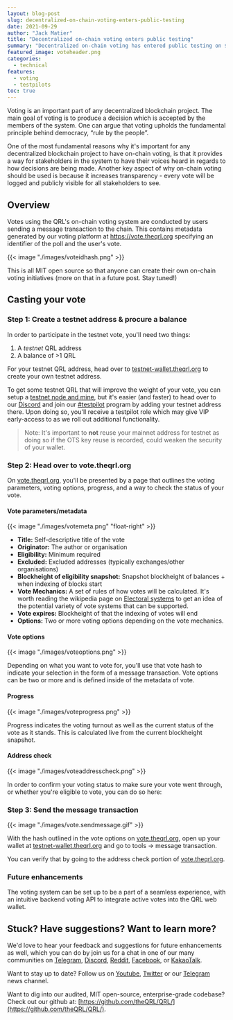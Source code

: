 ```yaml
---
layout: blog-post
slug: decentralized-on-chain-voting-enters-public-testing
date: 2021-09-29
author: "Jack Matier"
title: "Decentralized on-chain voting enters public testing"
summary: "Decentralized on-chain voting has entered public testing on $QRL"
featured_image: voteheader.png
categories:
  - technical
features:
  - voting
  - testpilots
toc: true
---
```


Voting is an important part of any decentralized blockchain project. The main goal of voting is to produce a decision which is accepted by the members of the system. One can argue that voting upholds the fundamental principle behind democracy, “rule by the people”.

One of the most fundamental reasons why it's important for any decentralized blockchain project to have on-chain voting, is that it provides a way for stakeholders in the system to have their voices heard in regards to how decisions are being made. Another key aspect of why on-chain voting should be used is because it increases transparency - every vote will be logged and publicly visible for all stakeholders to see. 

## Overview

Votes using the QRL's on-chain voting system are conducted by users sending a message transaction to the chain.  This contains metadata generated by our voting platform at https://vote.theqrl.org specifying an identifier of the poll and the user's vote.

{{< image "./images/voteidhash.png" >}}

This is all MIT open source so that anyone can create their own on-chain voting initiatives (more on that in a future post. Stay tuned!)

## Casting your vote

### Step 1: Create a testnet address & procure a balance

In order to participate in the testnet vote, you'll need two things:

1. A *testnet* QRL address
2. A balance of >1 QRL

For your testnet QRL address, head over to [testnet-wallet.theqrl.org](https://testnet-wallet.theqrl.org) to create your own testnet address.

To get some testnet QRL that will improve the weight of your vote, you can setup a [testnet node and mine](https://docs.theqrl.org/node/testnetNode/), but it's easier (and faster) to head over to our [Discord](https://theqrl.org/discord) and join our [#testpilot](https://theqrl.org/discord) program by adding your testnet address there. Upon doing so, you'll receive a testpilot role which may give VIP early-access to as we roll out additional functionality.

> Note: It's important to **not** reuse your mainnet address for testnet as doing so if the OTS key reuse is recorded, could weaken the security of your wallet.


### Step 2: Head over to vote.theqrl.org

On [vote.theqrl.org](https://vote.theqrl.org), you'll be presented by a page that outlines the voting parameters, voting options, progress, and a way to check the status of your vote.

#### Vote parameters/metadata

{{< image "./images/votemeta.png" "float-right" >}}

- **Title:** Self-descriptive title of the vote 
- **Originator:** The author or organisation
- **Eligibility:** Minimum required
- **Excluded:** Excluded addresses (typically exchanges/other organisations)
- **Blockheight of eligibility snapshot:** Snapshot blockheight of balances + when indexing of blocks start
- **Vote Mechanics:** A set of rules of how votes will be calculated. It's worth reading the wikipedia page on [Electoral systems](https://en.wikipedia.org/wiki/Electoral_system) to get an idea of the potential variety of vote systems that can be supported.
- **Vote expires:** Blockheight of that the indexing of votes will end
- **Options:** Two or more voting options depending on the vote mechanics.

#### Vote options

{{< image "./images/voteoptions.png" >}}

Depending on what you want to vote for, you'll use that vote hash to indicate your selection in the form of a message transaction. Vote options can be two or more and is defined inside of the metadata of vote.


#### Progress

{{< image "./images/voteprogress.png" >}}

Progress indicates the voting turnout as well as the current status of the vote as it stands. This is calculated live from the current blockheight snapshot.


#### Address check

{{< image "./images/voteaddresscheck.png" >}}

In order to confirm your voting status to make sure your vote went through, or whether you're eligible to vote, you can do so here:

### Step 3: Send the message transaction

{{< image "./images/vote.sendmessage.gif" >}}

With the hash outlined in the vote options on [vote.theqrl.org](https://vote.theqrl.org), open up your wallet at [testnet-wallet.theqrl.org](https://testnet-wallet.theqrl.org) and go to tools -> message transaction.

You can verify that by going to the address check portion of [vote.theqrl.org](https://vote.theqrl.org).

### Future enhancements

The voting system can be set up to be a part of a seamless experience, with an intuitive backend voting API to integrate active votes into the QRL web wallet.

## Stuck? Have suggestions? Want to learn more?

We'd love to hear your feedback and suggestions for future enhancements as well, which you can do by join us for a chat in one of our many communities on [Telegram](https://t.me/QRLedgerOfficial), [Discord](https://discord.gg/jBT6BEp), [Reddit](https://www.reddit.com/r/qrl), [Facebook](https://www.facebook.com/theqrl/), or [KakaoTalk](https://open.kakao.com/o/gffKNhWb). 

Want to stay up to date? Follow us on [Youtube](https://www.youtube.com/c/QRLedger), [Twitter](https://twitter.com/qrledger) or our [Telegram](https://t.me/TheQRLedger) news channel.

Want to dig into our audited, MIT open-source, enterprise-grade codebase? Check out our github at: [https://github.com/theQRL/QRL/](https://github.com/theQRL/QRL/).